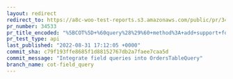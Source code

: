 ```yaml
---
layout: redirect
redirect_to: https://a8c-woo-test-reports.s3.amazonaws.com/public/pr/34533/api/index.html
pr_number: 34533
pr_title_encoded: "%5BCOT%5D+%60query%28%29%60+method%3A+add+support+for+field+queries"
pr_test_type: api
last_published: "2022-08-31 17:12:05 +0000"
commit_sha: c79f193ffe8685f1d88152767db2a7faee7caa5d
commit_message: "Integrate field queries into OrdersTableQuery"
branch_name: cot-field_query
---
```

